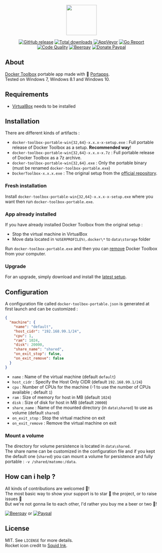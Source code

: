 <p align="center"><a href="https://github.com/portapps/docker-toolbox-portable" target="_blank"><img width="100" src="https://github.com/portapps/docker-toolbox-portable/blob/master/res/papp.png"></a></p>

<p align="center">
  <a href="https://github.com/portapps/docker-toolbox-portable/releases/latest"><img src="https://img.shields.io/github/release/portapps/docker-toolbox-portable.svg?style=flat-square" alt="GitHub release"></a>
  <a href="https://github.com/portapps/docker-toolbox-portable/releases/latest"><img src="https://img.shields.io/github/downloads/portapps/docker-toolbox-portable/total.svg?style=flat-square" alt="Total downloads"></a>
  <a href="https://ci.appveyor.com/project/portapps/docker-toolbox-portable"><img src="https://img.shields.io/appveyor/ci/portapps/docker-toolbox-portable.svg?style=flat-square" alt="AppVeyor"></a>
  <a href="https://goreportcard.com/report/github.com/portapps/docker-toolbox-portable"><img src="https://goreportcard.com/badge/github.com/portapps/docker-toolbox-portable?style=flat-square" alt="Go Report"></a>
  <a href="https://www.codacy.com/app/portapps/docker-toolbox-portable"><img src="https://img.shields.io/codacy/grade/439e341359d14857a0ee82f593a995e4.svg?style=flat-square" alt="Code Quality"></a>
  <a href="https://beerpay.io/portapps/portapps"><img src="https://img.shields.io/beerpay/portapps/portapps.svg?style=flat-square" alt="Beerpay"></a>
  <a href="https://www.paypal.com/cgi-bin/webscr?cmd=_s-xclick&hosted_button_id=WQD7AQGPDEPSG"><img src="https://img.shields.io/badge/donate-paypal-7057ff.svg?style=flat-square" alt="Donate Paypal"></a>
</p>

## About

[Docker Toolbox](https://docs.docker.com/toolbox/overview/) portable app made with 🚀 [Portapps](https://github.com/portapps).<br />
Tested on Windows 7, Windows 8.1 and Windows 10.

## Requirements

* [VirtualBox](https://www.virtualbox.org/) needs to be installed

## Installation

There are different kinds of artifacts :

* `docker-toolbox-portable-win{32,64}-x.x.x-x-setup.exe` : Full portable release of Docker Toolbox as a setup. **Recommended way**!
* `docker-toolbox-portable-win{32,64}-x.x.x-x.7z` : Full portable release of Docker Toolbox as a 7z archive.
* `docker-toolbox-portable-win{32,64}.exe` : Only the portable binary (must be renamed `docker-toolbox-portable.exe`)
* `DockerToolbox-x.x.x.exe` : The original setup from the [official repository](https://github.com/docker/toolbox/releases).

### Fresh installation

Install `docker-toolbox-portable-win{32,64}-x.x.x-x-setup.exe` where you want then run `docker-toolbox-portable.exe`.

### App already installed

If you have already installed Docker Toolbox from the original setup :

* Stop the virtual machine in VirtualBox
* Move data located in `%USERPROFILE%\.docker\*` to `data\storage` folder

Run `docker-toolbox-portable.exe` and then you can [remove](https://support.microsoft.com/en-us/instantanswers/ce7ba88b-4e95-4354-b807-35732db36c4d/repair-or-remove-programs) Docker Toolbox from your computer.

### Upgrade

For an upgrade, simply download and install the [latest setup](https://github.com/portapps/docker-toolbox-portable/releases/latest).

## Configuration

A configuration file called `docker-toolbox-portable.json` is generated at first launch and can be customized :

```json
{
  "machine": {
    "name": "default",
    "host_cidr": "192.168.99.1/24",
    "cpu": 1,
    "ram": 1024,
    "disk": 20000,
    "share_name": "shared",
    "on_exit_stop": false,
    "on_exit_remove": false
  }
}
```

* `name` : Name of the virtual machine (default `default`)
* `host_cidr` : Specify the Host Only CIDR (default `192.168.99.1/24`)
* `cpu` : Number of CPUs for the machine (-1 to use the number of CPUs available ; default `1`)
* `ram` : Size of memory for host in MB (default `1024`)
* `disk` : Size of disk for host in MB (default `20000`)
* `share_name` : Name of the mounted directory (in `data\shared`) to use as volume (default `shared`)
* `on_exit_stop` : Stop the virtual machine on exit
* `on_exit_remove` : Remove the virtual machine on exit

### Mount a volume

The directory for volume persistence is located in `data\shared`.<br />
The share name can be customized in the configuration file and if you kept the default one (`shared`) you can mount a volume for persistence and fully portable : `-v /shared/matomo:/data`.

## How can i help ?

All kinds of contributions are welcomed :raised_hands:!<br />
The most basic way to show your support is to star :star2: the project, or to raise issues :speech_balloon:<br />
But we're not gonna lie to each other, I'd rather you buy me a beer or two :beers:!

[![Beerpay](https://beerpay.io/portapps/portapps/badge.svg?style=beer-square)](https://beerpay.io/portapps/portapps)
or [![Paypal](https://cdn.rawgit.com/portapps/portapps/master/res/paypal.svg)](https://www.paypal.com/cgi-bin/webscr?cmd=_s-xclick&hosted_button_id=WQD7AQGPDEPSG)

## License

MIT. See `LICENSE` for more details.<br />
Rocket icon credit to [Squid Ink](http://thesquid.ink).
